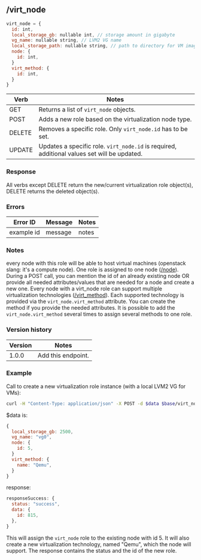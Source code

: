 ## /virt_node

```javascript
virt_node = {
  id: int,
  local_storage_gb: nullable int, // storage amount in gigabyte
  vg_name: nullable string, // LVM2 VG name
  local_storage_path: nullable string, // path to directory for VM images
  node: {
    id: int,
  }
  virt_method: {
    id: int,
  }
}
```

| Verb | Notes |
|------|-------|
| GET  | Returns a list of `virt_node` objects. |
| POST | Adds a new role based on the virtualization node type.  |
| DELETE | Removes a specific role. Only `virt_node.id` has to be set. |
| UPDATE | Updates a specific role. `virt_node.id` is required, additional values set will be updated. |

### Response

All verbs except DELETE return the new/current virtualization role object(s), DELETE returns the deleted object(s).

### Errors

| Error ID | Message | Notes |
|----------|---------|-------|
| example id | message  | notes |

### Notes

every node with this role will be able to host virtual machines (openstack slang: it's a compute node). One role is assigned to one node ([/node](node.md)). During a POST call, you can mention the id of an already existing node OR provide all needed attributes/values that are needed for a node and create a new one. Every node with a virt_node role can support multiple virtualization technologies ([/virt_method](virt_method.md)). Each supported technology is provided via the `virt_node.virt_method` attribute. You can create the method if you provide the needed attributes. It is possible to add the `virt_node.virt_method` several times to assign several methods to one role.

### Version history

| Version | Notes |
|---------|-------|
| 1.0.0 | Add this endpoint. |

### Example

Call to create a new virtualization role instance (with a local LVM2 VG for VMs):
```bash
curl -H "Content-Type: application/json" -X POST -d $data $base/virt_node
```

$data is:
```javascript
{
  local_storage_gb: 2500,
  vg_name: "vg0",
  node: {
    id: 5,
  }
  virt_method: {
    name: "Qemu",
  }
}
```

response:
```javascript
responseSuccess: {
  status: "success",
  data: {
    id: 815,
  },
}
```

This will assign the `virt_node` role to the existing node with id 5. It will also create a new virtualization technology, named "Qemu", which the node will support. The response contains the status and the id of the new role.
